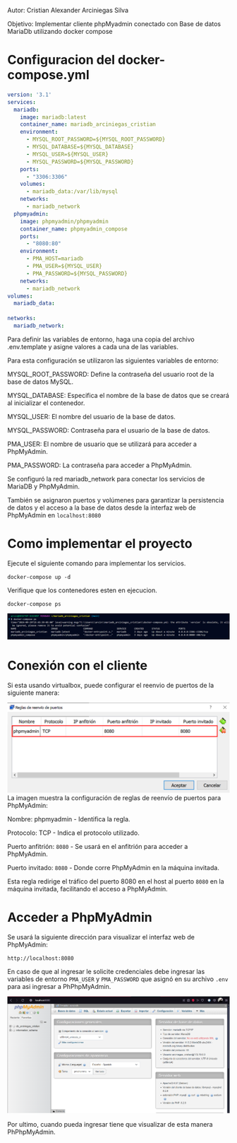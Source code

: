 Autor: Cristian Alexander Arciniegas Silva

Objetivo: Implementar cliente phpMyadmin conectado con Base de datos MariaDb utilizando docker compose

# Configuracion del docker-compose.yml

```yml
version: '3.1'
services:
  mariadb:
    image: mariadb:latest
    container_name: mariadb_arciniegas_cristian
    environment:
      - MYSQL_ROOT_PASSWORD=${MYSQL_ROOT_PASSWORD}
      - MYSQL_DATABASE=${MYSQL_DATABASE}
      - MYSQL_USER=${MYSQL_USER}
      - MYSQL_PASSWORD=${MYSQL_PASSWORD}
    ports:
      - "3306:3306"
    volumes:
      - mariadb_data:/var/lib/mysql
    networks:
      - mariadb_network
  phpmyadmin:
    image: phpmyadmin/phpmyadmin
    container_name: phpmyadmin_compose
    ports:
      - "8080:80"
    environment:
      - PMA_HOST=mariadb
      - PMA_USER=${MYSQL_USER}
      - PMA_PASSWORD=${MYSQL_PASSWORD}
    networks:
      - mariadb_network
volumes:
  mariadb_data:
 
networks:
  mariadb_network:
```
Para definir las variables de entorno, haga una copia del archivo .env.template y asigne valores a cada una de las variables.

Para esta configuración se utilizaron las siguientes variables de entorno:

MYSQL_ROOT_PASSWORD: Define la contraseña del usuario root de la base de datos MySQL.

MYSQL_DATABASE: Especifica el nombre de la base de datos que se creará al inicializar el contenedor.

MYSQL_USER: El nombre del usuario de la base de datos.

MYSQL_PASSWORD: Contraseña para el usuario de la base de datos.

PMA_USER: El nombre de usuario que se utilizará para acceder a PhpMyAdmin.

PMA_PASSWORD: La contraseña para acceder a PhpMyAdmin.

Se configuró la red mariadb_network para conectar los servicios de MariaDB y PhpMyAdmin.

También se asignaron puertos y volúmenes para garantizar la persistencia de datos y el acceso a la base de datos desde la interfaz web de PhpMyAdmin en `localhost:8080`

# Como implementar el proyecto

Ejecute el siguiente comando para implementar los servicios.
```
docker-compose up -d
```
Verifique que los contenedores esten en ejecucion.
```
docker-compose ps
```
![alt text](image1.png)

# Conexión con el cliente
Si esta usando virtualbox, puede configurar el reenvio de puertos de la siguiente manera:

![alt text](image2.png)
La imagen muestra la configuración de reglas de reenvío de puertos para PhpMyAdmin:

Nombre: phpmyadmin - Identifica la regla.

Protocolo: TCP - Indica el protocolo utilizado.

Puerto anfitrión: `8080` - Se usará en el anfitrión para acceder a PhpMyAdmin.

Puerto invitado: `8080` - Donde corre PhpMyAdmin en la máquina invitada.

Esta regla redirige el tráfico del puerto 8080 en el host al puerto `8080` en la máquina invitada, facilitando el acceso a PhpMyAdmin.

# Acceder a PhpMyAdmin

Se usará la siguiente dirección para visualizar el interfaz web de PhpMyAdmin:
```
http://localhost:8080
```
En caso de que al ingresar le solicite credenciales debe ingresar las variables de entorno `PMA_USER` y `PMA_PASSWORD` que asignó en su archivo `.env` para asi ingresar a PhPhpMyAdmin.

![alt text](image3.png)

Por ultimo, cuando pueda ingresar tiene que visualizar de esta manera PhPhpMyAdmin.